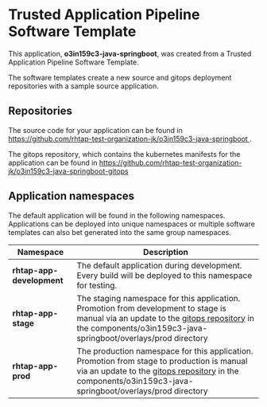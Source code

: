 # Trusted Application Pipeline Software Template

This application, **o3in159c3-java-springboot**, was created from a Trusted Application Pipeline Software Template.

The software templates create a new source and gitops deployment repositories with a sample source application. 

## Repositories

The source code for your application can be found in [https://github.com/rhtap-test-organization-jk/o3in159c3-java-springboot ](https://github.com/rhtap-test-organization-jk/o3in159c3-java-springboot ).
 
The gitops repository, which contains the kubernetes manifests for the application can be found in 
[https://github.com/rhtap-test-organization-jk/o3in159c3-java-springboot-gitops ](https://github.com/rhtap-test-organization-jk/o3in159c3-java-springboot-gitops ) 

## Application namespaces 

The default application will be found in the following namespaces. Applications can be deployed into unique namespaces or multiple software templates can also bet generated into the same group namespaces.  

|  Namespace   |  Description   |  
| -------- | -------- |   
| **rhtap-app-development** | The default application during development. Every build will be deployed to this namespace for testing. | 
| **rhtap-app-stage** | The staging namespace for this application. Promotion from development to stage is manual via an update to the [gitops repository](https://github.com/rhtap-test-organization-jk/o3in159c3-java-springboot-gitops ) in the components/o3in159c3-java-springboot/overlays/prod directory |  
| **rhtap-app-prod** | The production namespace for this application. Promotion from stage to production is manual via an update to the [gitops repository](https://github.com/rhtap-test-organization-jk/o3in159c3-java-springboot-gitops ) in the components/o3in159c3-java-springboot/overlays/prod directory | 